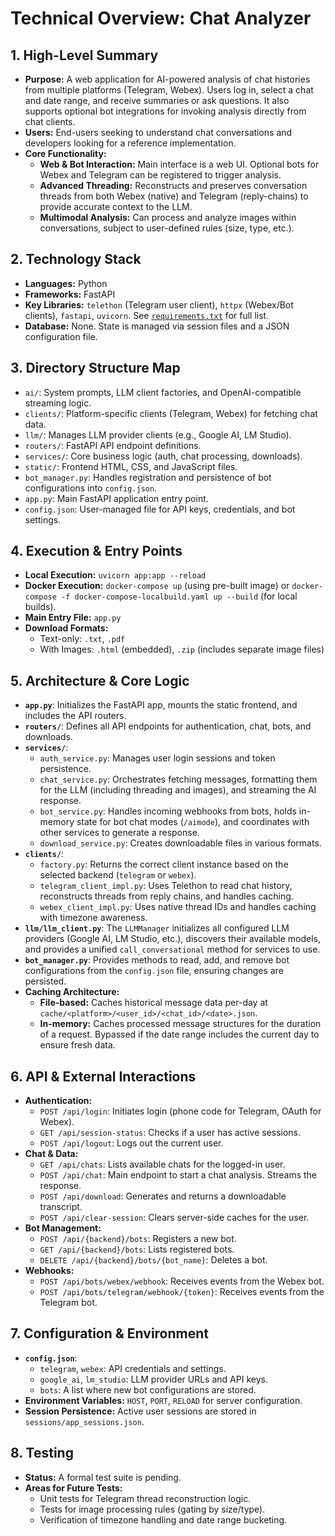 # Technical Overview: Chat Analyzer

## 1. High-Level Summary
- **Purpose:** A web application for AI-powered analysis of chat histories from multiple platforms (Telegram, Webex). Users log in, select a chat and date range, and receive summaries or ask questions. It also supports optional bot integrations for invoking analysis directly from chat clients.
- **Users:** End-users seeking to understand chat conversations and developers looking for a reference implementation.
- **Core Functionality:**
    - **Web & Bot Interaction:** Main interface is a web UI. Optional bots for Webex and Telegram can be registered to trigger analysis.
    - **Advanced Threading:** Reconstructs and preserves conversation threads from both Webex (native) and Telegram (reply-chains) to provide accurate context to the LLM.
    - **Multimodal Analysis:** Can process and analyze images within conversations, subject to user-defined rules (size, type, etc.).

## 2. Technology Stack
- **Languages:** Python
- **Frameworks:** FastAPI
- **Key Libraries:** `telethon` (Telegram user client), `httpx` (Webex/Bot clients), `fastapi`, `uvicorn`. See [`requirements.txt`](./requirements.txt) for full list.
- **Database:** None. State is managed via session files and a JSON configuration file.

## 3. Directory Structure Map
- `ai/`: System prompts, LLM client factories, and OpenAI-compatible streaming logic.
- `clients/`: Platform-specific clients (Telegram, Webex) for fetching chat data.
- `llm/`: Manages LLM provider clients (e.g., Google AI, LM Studio).
- `routers/`: FastAPI API endpoint definitions.
- `services/`: Core business logic (auth, chat processing, downloads).
- `static/`: Frontend HTML, CSS, and JavaScript files.
- `bot_manager.py`: Handles registration and persistence of bot configurations into `config.json`.
- `app.py`: Main FastAPI application entry point.
- `config.json`: User-managed file for API keys, credentials, and bot settings.

## 4. Execution & Entry Points
- **Local Execution:** `uvicorn app:app --reload`
- **Docker Execution:** `docker-compose up` (using pre-built image) or `docker-compose -f docker-compose-localbuild.yaml up --build` (for local builds).
- **Main Entry File:** `app.py`
- **Download Formats:**
    - Text-only: `.txt`, `.pdf`
    - With Images: `.html` (embedded), `.zip` (includes separate image files)

## 5. Architecture & Core Logic
- **`app.py`**: Initializes the FastAPI app, mounts the static frontend, and includes the API routers.
- **`routers/`**: Defines all API endpoints for authentication, chat, bots, and downloads.
- **`services/`**:
    - `auth_service.py`: Manages user login sessions and token persistence.
    - `chat_service.py`: Orchestrates fetching messages, formatting them for the LLM (including threading and images), and streaming the AI response.
    - `bot_service.py`: Handles incoming webhooks from bots, holds in-memory state for bot chat modes (`/aimode`), and coordinates with other services to generate a response.
    - `download_service.py`: Creates downloadable files in various formats.
- **`clients/`**:
    - `factory.py`: Returns the correct client instance based on the selected backend (`telegram` or `webex`).
    - `telegram_client_impl.py`: Uses Telethon to read chat history, reconstructs threads from reply chains, and handles caching.
    - `webex_client_impl.py`: Uses native thread IDs and handles caching with timezone awareness.
- **`llm/llm_client.py`**: The `LLMManager` initializes all configured LLM providers (Google AI, LM Studio, etc.), discovers their available models, and provides a unified `call_conversational` method for services to use.
- **`bot_manager.py`**: Provides methods to read, add, and remove bot configurations from the `config.json` file, ensuring changes are persisted.
- **Caching Architecture:**
    - **File-based:** Caches historical message data per-day at `cache/<platform>/<user_id>/<chat_id>/<date>.json`.
    - **In-memory:** Caches processed message structures for the duration of a request. Bypassed if the date range includes the current day to ensure fresh data.

## 6. API & External Interactions
- **Authentication:**
    - `POST /api/login`: Initiates login (phone code for Telegram, OAuth for Webex).
    - `GET /api/session-status`: Checks if a user has active sessions.
    - `POST /api/logout`: Logs out the current user.
- **Chat & Data:**
    - `GET /api/chats`: Lists available chats for the logged-in user.
    - `POST /api/chat`: Main endpoint to start a chat analysis. Streams the response.
    - `POST /api/download`: Generates and returns a downloadable transcript.
    - `POST /api/clear-session`: Clears server-side caches for the user.
- **Bot Management:**
    - `POST /api/{backend}/bots`: Registers a new bot.
    - `GET /api/{backend}/bots`: Lists registered bots.
    - `DELETE /api/{backend}/bots/{bot_name}`: Deletes a bot.
- **Webhooks:**
    - `POST /api/bots/webex/webhook`: Receives events from the Webex bot.
    - `POST /api/bots/telegram/webhook/{token}`: Receives events from the Telegram bot.

## 7. Configuration & Environment
- **`config.json`**:
    - `telegram`, `webex`: API credentials and settings.
    - `google_ai`, `lm_studio`: LLM provider URLs and API keys.
    - `bots`: A list where new bot configurations are stored.
- **Environment Variables:** `HOST`, `PORT`, `RELOAD` for server configuration.
- **Session Persistence:** Active user sessions are stored in `sessions/app_sessions.json`.

## 8. Testing
- **Status:** A formal test suite is pending.
- **Areas for Future Tests:**
    - Unit tests for Telegram thread reconstruction logic.
    - Tests for image processing rules (gating by size/type).
    - Verification of timezone handling and date range bucketing.